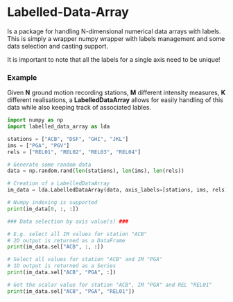 # Labelled-Data-Array

Is a package for handling N-dimensional numerical data arrays with labels. This is simply a wrapper numpy wrapper with labels management and some data selection and casting support.

It is important to note that all the labels for a single axis need to be unique!

### Example
Given **N** ground motion recording stations, **M** different intensity measures, **K** different realisations, a **LabelledDataArray** allows for easily handling of this data while also keeping track of associated lables.

```python
import numpy as np
import labelled_data_array as lda

stations = ["ACB", "DSF", "GHI", "JKL"]
ims = ["PGA", "PGV"]
rels = ["REL01", "REL02", "REL03", "REL04"]

# Generate some random data
data = np.random.rand(len(stations), len(ims), len(rels))

# Creation of a LabelledDataArray
im_data = lda.LabelledDataArray(data, axis_labels=[stations, ims, rels])

# Numpy indexing is supported
print(im_data[0, :, :])

### Data selection by axis value(s) ###

# E.g. select all IM values for station "ACB"
# 2D output is returned as a DataFrame
print(im_data.sel["ACB", :, :])

# Select all values for station "ACB" and IM "PGA"
# 1D output is returned as a Series
print(im_data.sel["ACB", "PGA", :])

# Get the scalar value for station "ACB", IM "PGA" and REL "REL01"
print(im_data.sel["ACB", "PGA", "REL01"])
```


